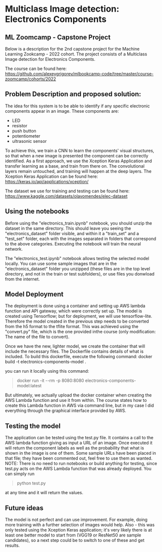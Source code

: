 # Multiclass Image detection: Electronics Components

## ML Zoomcamp - Capstone Project


Below is a description for the 2nd capstone project for the Machine Learning Zookcamp - 2022 cohort. The project consists of a Multiclass Image detection for Electronics Components.

The course can be found here: https://github.com/alexeygrigorev/mlbookcamp-code/tree/master/course-zoomcamp/cohorts/2022

## Problem Description and proposed solution:
The idea for this system is to be able to identify if any specific electronic components appear in an image. These components are:
- LED
- resistor
- push button
- potentiometer
- ultrasonic sensor


To achieve this, we train a CNN to learn the components' visual structures, so that when a new image is presented the component can be correctly identified. As a first approach, we use the Xception Keras Application and transfer learning as a base, and train from there on. The convolutional layers remain untouched, and training will happen at the deep layers.
The Xception Keras Application can be found here: https://keras.io/api/applications/xception/

The dataset we use for training and testing can be found here:
https://www.kaggle.com/datasets/olavomendes/elec-dataset

## Using the notebooks
Before using the "electronics_train.ipynb" notebook, you should unzip the dataset in the same directory. This should leave you seeing the "electronics_dataset" folder visible, and within it a "train_set" and a "test_set" folder, each with the images separated in folders that correspond to the above categories.
Executing the notebook will train the neural network.

The "electronics_test.ipynb" notebook allows testing the selected model locally. You can use some sample images that are in the "electronics_dataset" folder you unzipped (these files are in the top level directory, and not in the train or test subfolders), or use files you donwload from the internet.


## Model Deployment
The deployment is done using a container and setting up AWS lambda function and API gateway, which were correctly set up.
The model is created using Tensorflow; but for deployment, we will use tensorflow-lite. Therefore the model created in the previous step needs to be converted from the h5 format to the tflite format. This was achieved using the "convert.py" file, which is the one provided inthe course (only modification: The name of the file to convert).

Once we have the new, lighter model, we create the container that will include the necessary files.
The Dockerfile contains details of what is included. To build this dockerfile, execute the following command:
docker build -t electronics-components-model .

you can run it locally using this command:
> docker run -it --rm -p 8080:8080 electronics-components-model:latest

But ultimately, we actually upload the docker container when creating the AWS Lambda function and use it from within. The course states how to create this Lambda function in AWS via command line, but in my case I did everything through the graphical interface provided by AWS.

## Testing the model
The application can be tested using the test.py file. It contains a call to the AWS lambda function giving as input a URL of an image. Once executed it will return the component labels as well as the probability that what is shown in the image is one of them. Some sample URLs have been placed in that file; they have been commented out, feel free to use them as wanted.
NOTE: There is no need to run notebooks or build anything for testing, since test.py acts on the AWS Lambda function that was already deployed. You can simply run

> python test.py

at any time and it will return the values.

## Future ideas
The model is not perfect and can use improvement. For example, doing more training with a further selection of images would help.
Also - this was only tested using the Xception Keras application; it's very likely there is at least one better model to start from (VGG19 or ResNet50 are sample candidates), so a next step could be to switch to one of these and get results.





